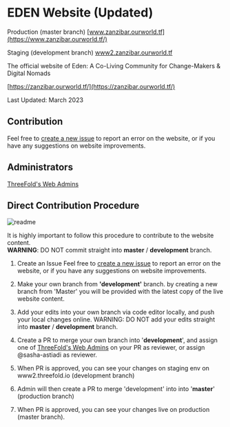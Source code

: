 # EDEN Website (Updated)

Production (master branch) [www.zanzibar.ourworld.tf](https://www.zanzibar.ourworld.tf/) 

Staging (development branch) [www2.zanzibar.ourworld.tf](https://www2.zanzibar.ourworld.tf/)

The official website of Eden: A Co-Living Community for Change-Makers & Digital Nomads

[https://zanzibar.ourworld.tf/](https://zanzibar.ourworld.tf/)

Last Updated: March 2023

## Contribution

Feel free to [create a new issue](https://github.com/ourworld-tsc/www_ourparadise_new/issues) to report an error on the website, or if you have any suggestions on website improvements. 

## Administrators
[ThreeFold's Web Admins](https://github.com/orgs/threefoldfoundation/teams/team_web_admin)

## Direct Contribution Procedure

![readme](https://user-images.githubusercontent.com/43240801/236867088-56c95abd-510c-4202-b0c5-317cdfb75cb3.png)

It is highly important to follow this procedure to contribute to the website content. <br>
__WARNING__: DO NOT commit straight into __master__ / __development__ branch.

1. Create an Issue
Feel free to [create a new issue](https://github.com/threefoldfoundation/www_threefold_io/issues/new) to report an error on the website, or if you have any suggestions on website improvements. 

2. Make your own branch from __'development'__ branch.
by creating a new branch from 'Master' you will be provided with the latest copy of the live website content.

3. Add your edits into your own branch via code editor locally, and push your local changes online. WARNING: DO NOT add your edits straight into __master__ / __development__ branch.

5. Create a PR to merge your own branch into '**development**', and assign one of [ThreeFold's Web Admins](https://github.com/orgs/threefoldfoundation/teams/team_web_admin) on your PR as reviewer, or assign @sasha-astiadi as reviewer.

7. When PR is approved, you can see your changes on staging env on www2.threefold.io (development branch)

8. Admin will then create a PR to merge 'development' into into '**master**' (production branch)

10. When PR is approved, you can see your changes live on production  (master branch).





